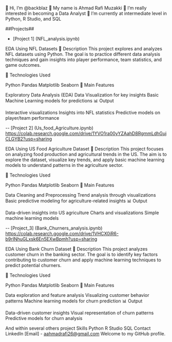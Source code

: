 👋 Hi, I’m @backblaz 👋
My name is Ahmad Rafi Muzakki
👀 I’m really interested in becoming a Data Analyst
🌱 I’m currently at intermediate level in Python, R Studio, and SQL

##Projects##
- [Project 1] (NFL_analysis.ipynb)

EDA Using NFL Datasets
📌 Description This project explores and analyzes NFL datasets using Python. The goal is to practice different data analysis techniques and gain insights into player performance, team statistics, and game outcomes.

🔧 Technologies Used

Python Pandas Matplotlib Seaborn 🚀 Main Features

Exploratory Data Analysis (EDA) Data Visualization for key insights Basic Machine Learning models for predictions 📊 Output

Interactive visualizations Insights into NFL statistics Predictive models on player/team performance

-- [Project 2] (Us_food_Agriculture.ipynb) https://colab.research.google.com/drive/1YVO1ra00yYZAahD8RgmmLdhGujCLGYB2?usp=sharing

EDA Using US Food Agriculture Dataset
📌 Description This project focuses on analyzing food production and agricultural trends in the US. The aim is to explore the dataset, visualize key trends, and apply basic machine learning models to understand patterns in the agriculture sector.

🔧 Technologies Used

Python Pandas Matplotlib Seaborn 🚀 Main Features

Data Cleaning and Preprocessing Trend analysis through visualizations Basic predictive modeling for agriculture-related insights 📊 Output

Data-driven insights into US agriculture Charts and visualizations Simple machine learning models

-- [Project_3] (Bank_Churners_analysis.ipynb) https://colab.research.google.com/drive/1VHCX0iR6-b9rINhuGLxsk6En5EXwBpmh?usp=sharing

EDA Using Bank Churn Dataset
📌 Description This project analyzes customer churn in the banking sector. The goal is to identify key factors contributing to customer churn and apply machine learning techniques to predict potential churners.

🔧 Technologies Used

Python Pandas Matplotlib Seaborn 🚀 Main Features

Data exploration and feature analysis Visualizing customer behavior patterns Machine learning models for churn prediction 📊 Output

Data-driven customer insights Visual representation of churn patterns Predictive models for churn analysis

And within several others project
Skills
Python
R Studio
SQL
Contact
LinkedIn
[Email] - aahmadrafi26@gmail.com
Welcome to my GitHub profile.
